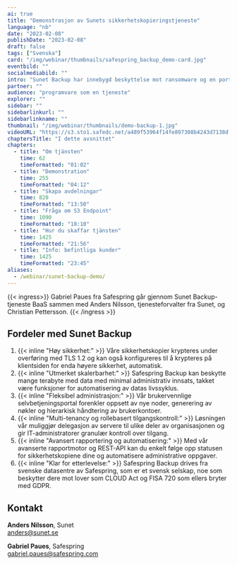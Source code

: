 ```yaml
---
ai: true
title: "Demonstrasjon av Sunets sikkerhetskopieringstjeneste"
language: "nb"
date: "2023-02-08"
publishDate: "2023-02-08"
draft: false
tags: ["Svenska"]
card: "/img/webinar/thumbnails/safespring_backup_demo-card.jpg"
eventbild: ""
socialmediabild: ""
intro: "Sunet Backup har innebygd beskyttelse mot ransomware og en portal der du enkelt har kontroll over deres beskyttede data."
partner: ""
audience: "programvare som en tjeneste"
explorer: ""
sidebar: ""
sidebarlinkurl: ""
sidebarlinkname: ""
thumbnail: "/img/webinar/thumbnails/demo-backup-1.jpg"
videoURL: "https://s3.sto1.safedc.net/a489f53964f14fe897308b4243d7138d:processedvideos/safepsinrg-demo-backup-1/master.m3u8"
chaptersTitle: "I dette avsnittet"
chapters:
  - title: "Om tjänsten"
    time: 62
    timeFormatted: "01:02"
  - title: "Demonstration"
    time: 255
    timeFormatted: "04:12"
  - title: "Skapa avdelningar"
    time: 820
    timeFormatted: "13:50"
  - title: "Fråga om S3 Endpoint"
    time: 1090
    timeFormatted: "18:10"
  - title: "Hur du skaffar tjänsten"
    time: 1425
    timeFormatted: "21:56"
  - title: "Info: befintliga kunder"
    time: 1425
    timeFormatted: "23:45"
aliases:
  - /webinar/sunet-backup-demo/
---
```

{{< ingress>}}
Gabriel Paues fra Safespring går gjennom Sunet Backup-tjeneste BaaS sammen med Anders Nilsson, tjenesteforvalter fra Sunet, og Christian Pettersson.
{{< /ingress >}}

## Fordeler med Sunet Backup

1. {{< inline "Høy sikkerhet:" >}} Våre sikkerhetskopier krypteres under overføring med TLS 1.2 og kan også konfigureres til å krypteres på klientsiden for enda høyere sikkerhet, automatisk.
1. {{< inline "Utmerket skalerbarhet:" >}} Safespring Backup kan beskytte mange terabyte med data med minimal administrativ innsats, takket være funksjoner for automatisering av datas livssyklus.
1. {{< inline "Fleksibel administrasjon:" >}} Vår brukervennlige selvbetjeningsportal forenkler oppsett av nye noder, generering av nøkler og hierarkisk håndtering av brukerkontoer.
1. {{< inline "Multi-tenancy og rollebasert tilgangskontroll:" >}} Løsningen vår muliggjør delegasjon av servere til ulike deler av organisasjonen og gir IT-administratorer granulær kontroll over tilgang.
1. {{< inline "Avansert rapportering og automatisering:" >}} Med vår avanserte rapportmotor og REST-API kan du enkelt følge opp statusen for sikkerhetskopiene dine og automatisere administrative oppgaver.
1. {{< inline "Klar for etterlevelse:" >}} Safespring Backup drives fra svenske datasentre av Safespring, som er et svensk selskap, noe som beskytter dere mot lover som CLOUD Act og FISA 720 som ellers bryter med GDPR.

## Kontakt

**Anders Nilsson**, Sunet  
anders@sunet.se

**Gabriel Paues**, Safespring  
gabriel.paues@safespring.com